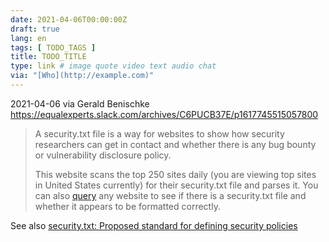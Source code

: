 ```yaml
---
date: 2021-04-06T00:00:00Z
draft: true
lang: en
tags: [ TODO_TAGS ]
title: TODO_TITLE
type: link # image quote video text audio chat
via: "[Who](http://example.com)"
---
```



2021-04-06 via Gerald Benischke
https://equalexperts.slack.com/archives/C6PUCB37E/p1617745515057800

> A security.txt file is a way for websites to show how security researchers can get in contact and whether there is any bug bounty or vulnerability disclosure policy.
>
> This website scans the top 250 sites daily (you are viewing top sites in United States currently) for their security.txt file and parses it.
> You can also [query](https://gotsecuritytxt.com/query) any website to see if there is a security.txt file and whether it appears to be formatted correctly.

See also [security.txt: Proposed standard for defining security policies](https://securitytxt.org)

[
]((null))


